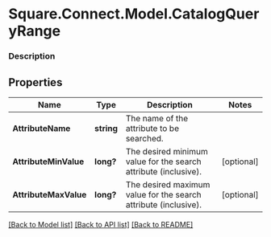 # Square.Connect.Model.CatalogQueryRange

### Description



## Properties

Name | Type | Description | Notes
------------ | ------------- | ------------- | -------------
**AttributeName** | **string** | The name of the attribute to be searched. | 
**AttributeMinValue** | **long?** | The desired minimum value for the search attribute (inclusive). | [optional] 
**AttributeMaxValue** | **long?** | The desired maximum value for the search attribute (inclusive). | [optional] 



[[Back to Model list]](../README.md#documentation-for-models) [[Back to API list]](../README.md#documentation-for-api-endpoints) [[Back to README]](../README.md)

